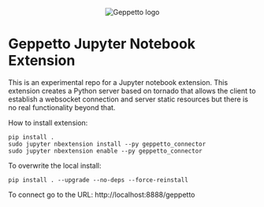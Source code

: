 <p align="center">
  <img src="https://dl.dropboxusercontent.com/u/7538688/geppetto%20logo.png?dl=1" alt="Geppetto logo"/>
</p>

# Geppetto Jupyter Notebook Extension
This is an experimental repo for a Jupyter notebook extension. This extension creates a Python server based on tornado that allows the client to establish a websocket connection and server static resources but there is no real functionality beyond that.

How to install extension:
```
pip install .
sudo jupyter nbextension install --py geppetto_connector
sudo jupyter nbextension enable --py geppetto_connector
```
To overwrite the local install:

```
pip install . --upgrade --no-deps --force-reinstall
```

To connect go to the URL:
http://localhost:8888/geppetto
